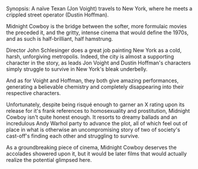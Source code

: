 Synopsis: A naïve Texan (Jon Voight) travels to New York, where he meets a crippled street operator (Dustin Hoffman).

Midnight Cowboy is the bridge between the softer, more formulaic movies the preceded it, and the gritty, intense cinema that would define the 1970s, and as such is half-brilliant, half hamstrung.

Director John Schlesinger does a great job painting New York as a cold, harsh, unforgiving metropolis.  Indeed, the city is almost a supporting character in the story, as leads Jon Voight and Dustin Hoffman's characters simply struggle to survive in New York's bleak underbelly.

And as for Voight and Hoffman, they both give amazing performances, generating a believable chemistry and completely disappearing into their respective characters.

Unfortunately, despite being risqué enough to garner an X rating upon its release for it's frank references to homosexuality and prostitution, Midnight Cowboy isn't quite honest enough.  It resorts to dreamy ballads and an incredulous Andy Warhol party to advance the plot, all of which feel out of place in what is otherwise an uncompromising story of two of society's cast-off's finding each other and struggling to survive.

As a groundbreaking piece of cinema, Midnight Cowboy deserves the accolades showered upon it, but it would be later films that would actually realize the potential glimpsed here.
